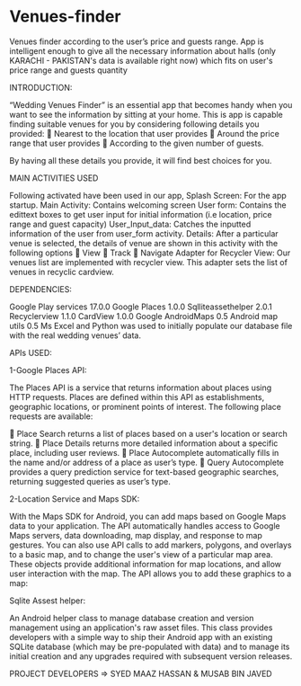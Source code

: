 # Venues-finder
Venues finder according to the user’s price and guests range. App is intelligent enough to give all the necessary information about halls (only KARACHI - PAKISTAN's data is available right now) which fits on user's price range and guests quantity

INTRODUCTION:

“Wedding Venues Finder” is an essential app that becomes handy
when you want to see the information by sitting at your home. This
is app is capable finding suitable venues for you by considering
following details you provided:
 Nearest to the location that user provides
 Around the price range that user provides
 According to the given number of guests.

By having all these details you provide, it will find best choices for
you.

MAIN ACTIVITIES USED

Following activated have been used in our app,
Splash Screen: For the app startup.
Main Activity: Contains welcoming screen
User form: Contains the edittext boxes to get user input for initial information
(i.e location, price range and guest capacity)
User_Input_data: Catches the inputted information of the user from
user_form activity.
Details: After a particular venue is selected, the details of venue are shown in
this activity with the following options
 View
 Track
 Navigate
Adapter for Recycler View: Our venues list are implemented with recycler
view. This adapter sets the list of venues in recyclic cardview.

DEPENDENCIES:

Google Play services 17.0.0
Google Places 1.0.0
Sqlliteassethelper 2.0.1
Recyclerview 1.1.0
CardView 1.0.0
Google AndroidMaps 0.5
Android map utils 0.5
Ms Excel and Python was used to initially populate our database file
with the real wedding venues’ data.

APIs USED:

1-Google Places API:

The Places API is a service that returns information about places using HTTP
requests. Places are defined within this API as establishments, geographic
locations, or prominent points of interest.
The following place requests are available:

 Place Search returns a list of places based on a user&#39;s location or search
string.
 Place Details returns more detailed information about a specific place,
including user reviews.
 Place Autocomplete automatically fills in the name and/or address of a
place as user’s type.
 Query Autocomplete provides a query prediction service for text-based
geographic searches, returning suggested queries as user’s type.

2-Location Service and Maps SDK:

With the Maps SDK for Android, you can add maps based on Google Maps data
to your application. The API automatically handles access to Google Maps
servers, data downloading, map display, and response to map gestures. You
can also use API calls to add markers, polygons, and overlays to a basic map,
and to change the user&#39;s view of a particular map area. These objects provide
additional information for map locations, and allow user interaction with the
map. The API allows you to add these graphics to a map:

Sqlite Assest helper:

An Android helper class to manage database creation and version
management using an application&#39;s raw asset files.
This class provides developers with a simple way to ship their Android app with
an existing SQLite database (which may be pre-populated with data) and to
manage its initial creation and any upgrades required with subsequent version
releases.

PROJECT DEVELOPERS => SYED MAAZ HASSAN & MUSAB BIN JAVED
